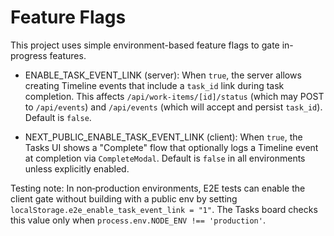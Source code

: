 # Feature Flags

This project uses simple environment-based feature flags to gate in-progress features.

- ENABLE_TASK_EVENT_LINK (server): When `true`, the server allows creating Timeline events that include a `task_id` link during task completion. This affects `/api/work-items/[id]/status` (which may POST to `/api/events`) and `/api/events` (which will accept and persist `task_id`). Default is `false`.

- NEXT_PUBLIC_ENABLE_TASK_EVENT_LINK (client): When `true`, the Tasks UI shows a "Complete" flow that optionally logs a Timeline event at completion via `CompleteModal`. Default is `false` in all environments unless explicitly enabled.

Testing note: In non‑production environments, E2E tests can enable the client gate without building with a public env by setting `localStorage.e2e_enable_task_event_link = "1"`. The Tasks board checks this value only when `process.env.NODE_ENV !== 'production'`.


